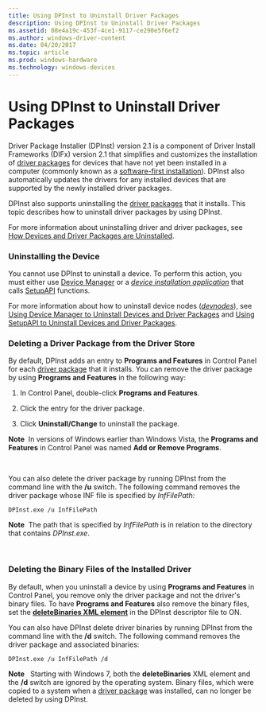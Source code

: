 ```yaml
---
title: Using DPInst to Uninstall Driver Packages
description: Using DPInst to Uninstall Driver Packages
ms.assetid: 08e4a19c-453f-4ce1-9117-ce290e5f6ef2
ms.author: windows-driver-content
ms.date: 04/20/2017
ms.topic: article
ms.prod: windows-hardware
ms.technology: windows-devices
---
```


# Using DPInst to Uninstall Driver Packages


Driver Package Installer (DPInst) version 2.1 is a component of Driver Install Frameworks (DIFx) version 2.1 that simplifies and customizes the installation of [driver packages](https://msdn.microsoft.com/windows-drivers/develop/creating_a_driver_package) for devices that have not yet been installed in a computer (commonly known as a [software-first installation](software-first-installation.md)). DPInst also automatically updates the drivers for any installed devices that are supported by the newly installed driver packages.

DPInst also supports uninstalling the [driver packages](driver-packages.md) that it installs. This topic describes how to uninstall driver packages by using DPInst.

For more information about uninstalling driver and driver packages, see [How Devices and Driver Packages are Uninstalled](how-devices-and-driver-packages-are-uninstalled.md).

### <a href="" id="uninstalling-the-device"></a> Uninstalling the Device

You cannot use DPInst to uninstall a device. To perform this action, you must either use [Device Manager](using-device-manager.md) or a [*device installation application*](https://msdn.microsoft.com/library/windows/hardware/ff556277#wdkgloss-device-installation-application) that calls [SetupAPI](setupapi.md) functions.

For more information about how to uninstall device nodes ([*devnodes*](https://msdn.microsoft.com/library/windows/hardware/ff556277#wdkgloss-devnode)), see [Using Device Manager to Uninstall Devices and Driver Packages](using-device-manager-to-uninstall-devices-and-driver-packages.md) and [Using SetupAPI to Uninstall Devices and Driver Packages](using-setupapi-to-uninstall-devices-and-driver-packages.md).

### <a href="" id="deleting-a-driver-package-from-the-driver-store"></a> Deleting a Driver Package from the Driver Store

By default, DPInst adds an entry to **Programs and Features** in Control Panel for each [driver package](driver-packages.md) that it installs. You can remove the driver package by using **Programs and Features** in the following way:

1.  In Control Panel, double-click **Programs and Features**.

2.  Click the entry for the driver package.

3.  Click **Uninstall/Change** to uninstall the package.

**Note**  In versions of Windows earlier than Windows Vista, the **Programs and Features** in Control Panel was named **Add or Remove Programs**.

 

You can also delete the driver package by running DPInst from the command line with the **/u** switch. The following command removes the driver package whose INF file is specified by *InfFilePath:*

```
DPInst.exe /u InfFilePath
```

**Note**  The path that is specified by *InfFilePath* is in relation to the directory that contains *DPInst.exe*.

 

### <a href="" id="deleting-the-binary-files-of-the-installed-driver"></a> Deleting the Binary Files of the Installed Driver

By default, when you uninstall a device by using **Programs and Features** in Control Panel, you remove only the driver package and not the driver's binary files. To have **Programs and Features** also remove the binary files, set the [**deleteBinaries XML element**](https://msdn.microsoft.com/library/windows/hardware/ff541076) in the DPInst descriptor file to ON.

You can also have DPInst delete driver binaries by running DPInst from the command line with the **/d** switch. The following command removes the driver package and associated binaries:

```
DPInst.exe /u InfFilePath /d 
```

**Note**   Starting with Windows 7, both the **deleteBinaries** XML element and the **/d** switch are ignored by the operating system. Binary files, which were copied to a system when a [driver package](driver-packages.md) was installed, can no longer be deleted by using DPInst.

 

 

 





